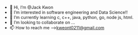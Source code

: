 - 👋 Hi, I’m @Jack Kwon
- 👀 I’m interested in software engineering and Data Science!!
- 🌱 I’m currently learning c, c++, java, python, go, node js, html.
- 💞️ I’m looking to collaborate on ...
- 📫 How to reach me -->kweont0211@gmail.com

<!---
Jack Kwon/Jack Kwon is a ✨ special ✨ repository because its `README.md` (this file) appears on your GitHub profile.
You can click the Preview link to take a look at your changes.
--->
